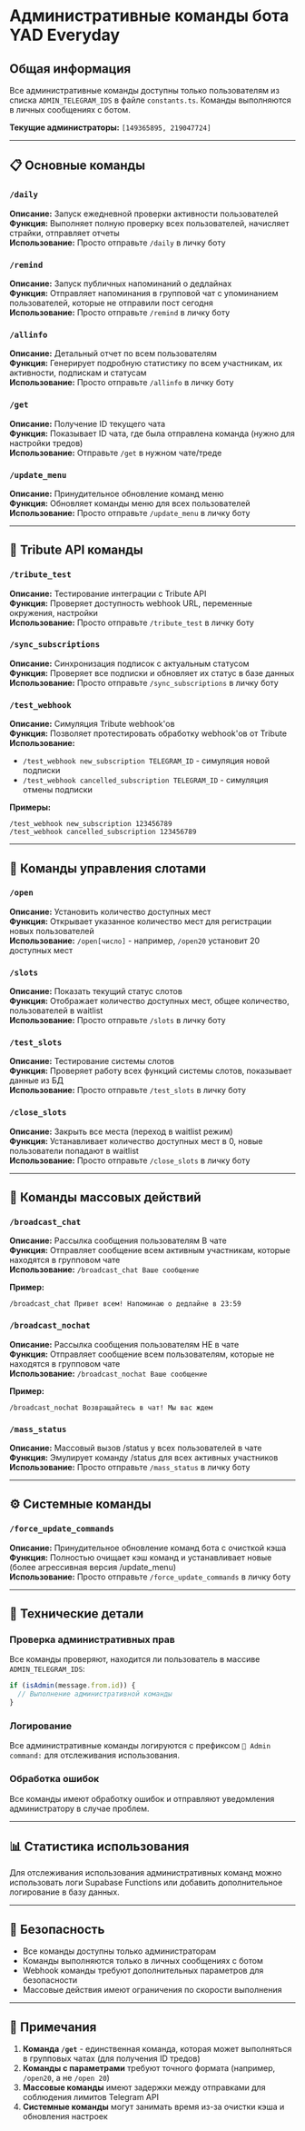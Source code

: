 # Административные команды бота YAD Everyday

## Общая информация

Все административные команды доступны только пользователям из списка `ADMIN_TELEGRAM_IDS` в файле `constants.ts`. Команды выполняются в личных сообщениях с ботом.

**Текущие администраторы:** `[149365895, 219047724]`

---

## 📋 Основные команды

### `/daily`
**Описание:** Запуск ежедневной проверки активности пользователей  
**Функция:** Выполняет полную проверку всех пользователей, начисляет страйки, отправляет отчеты  
**Использование:** Просто отправьте `/daily` в личку боту

### `/remind`
**Описание:** Запуск публичных напоминаний о дедлайнах  
**Функция:** Отправляет напоминания в групповой чат с упоминанием пользователей, которые не отправили пост сегодня  
**Использование:** Просто отправьте `/remind` в личку боту

### `/allinfo`
**Описание:** Детальный отчет по всем пользователям  
**Функция:** Генерирует подробную статистику по всем участникам, их активности, подпискам и статусам  
**Использование:** Просто отправьте `/allinfo` в личку боту

### `/get`
**Описание:** Получение ID текущего чата  
**Функция:** Показывает ID чата, где была отправлена команда (нужно для настройки тредов)  
**Использование:** Отправьте `/get` в нужном чате/треде

### `/update_menu`
**Описание:** Принудительное обновление команд меню  
**Функция:** Обновляет команды меню для всех пользователей  
**Использование:** Просто отправьте `/update_menu` в личку боту

---

## 🔗 Tribute API команды

### `/tribute_test`
**Описание:** Тестирование интеграции с Tribute API  
**Функция:** Проверяет доступность webhook URL, переменные окружения, настройки  
**Использование:** Просто отправьте `/tribute_test` в личку боту

### `/sync_subscriptions`
**Описание:** Синхронизация подписок с актуальным статусом  
**Функция:** Проверяет все подписки и обновляет их статус в базе данных  
**Использование:** Просто отправьте `/sync_subscriptions` в личку боту

### `/test_webhook`
**Описание:** Симуляция Tribute webhook'ов  
**Функция:** Позволяет протестировать обработку webhook'ов от Tribute  
**Использование:** 
- `/test_webhook new_subscription TELEGRAM_ID` - симуляция новой подписки
- `/test_webhook cancelled_subscription TELEGRAM_ID` - симуляция отмены подписки

**Примеры:**
```
/test_webhook new_subscription 123456789
/test_webhook cancelled_subscription 123456789
```

---

## 🎯 Команды управления слотами

### `/open`
**Описание:** Установить количество доступных мест  
**Функция:** Открывает указанное количество мест для регистрации новых пользователей  
**Использование:** `/open[число]` - например, `/open20` установит 20 доступных мест

### `/slots`
**Описание:** Показать текущий статус слотов  
**Функция:** Отображает количество доступных мест, общее количество, пользователей в waitlist  
**Использование:** Просто отправьте `/slots` в личку боту

### `/test_slots`
**Описание:** Тестирование системы слотов  
**Функция:** Проверяет работу всех функций системы слотов, показывает данные из БД  
**Использование:** Просто отправьте `/test_slots` в личку боту

### `/close_slots`
**Описание:** Закрыть все места (переход в waitlist режим)  
**Функция:** Устанавливает количество доступных мест в 0, новые пользователи попадают в waitlist  
**Использование:** Просто отправьте `/close_slots` в личку боту

---

## 📢 Команды массовых действий

### `/broadcast_chat`
**Описание:** Рассылка сообщения пользователям В чате  
**Функция:** Отправляет сообщение всем активным участникам, которые находятся в групповом чате  
**Использование:** `/broadcast_chat Ваше сообщение`

**Пример:**
```
/broadcast_chat Привет всем! Напоминаю о дедлайне в 23:59
```

### `/broadcast_nochat`
**Описание:** Рассылка сообщения пользователям НЕ в чате  
**Функция:** Отправляет сообщение всем пользователям, которые не находятся в групповом чате  
**Использование:** `/broadcast_nochat Ваше сообщение`

**Пример:**
```
/broadcast_nochat Возвращайтесь в чат! Мы вас ждем
```

### `/mass_status`
**Описание:** Массовый вызов /status у всех пользователей в чате  
**Функция:** Эмулирует команду /status для всех активных участников  
**Использование:** Просто отправьте `/mass_status` в личку боту

---

## ⚙️ Системные команды

### `/force_update_commands`
**Описание:** Принудительное обновление команд бота с очисткой кэша  
**Функция:** Полностью очищает кэш команд и устанавливает новые (более агрессивная версия /update_menu)  
**Использование:** Просто отправьте `/force_update_commands` в личку боту

---

## 🔧 Технические детали

### Проверка административных прав
Все команды проверяют, находится ли пользователь в массиве `ADMIN_TELEGRAM_IDS`:

```typescript
if (isAdmin(message.from.id)) {
  // Выполнение административной команды
}
```

### Логирование
Все административные команды логируются с префиксом `🔧 Admin command:` для отслеживания использования.

### Обработка ошибок
Все команды имеют обработку ошибок и отправляют уведомления администратору в случае проблем.

---

## 📊 Статистика использования

Для отслеживания использования административных команд можно использовать логи Supabase Functions или добавить дополнительное логирование в базу данных.

---

## 🔐 Безопасность

- Все команды доступны только администраторам
- Команды выполняются только в личных сообщениях с ботом
- Webhook команды требуют дополнительных параметров для безопасности
- Массовые действия имеют ограничения по скорости выполнения

---

## 📝 Примечания

1. **Команда `/get`** - единственная команда, которая может выполняться в групповых чатах (для получения ID тредов)
2. **Команды с параметрами** требуют точного формата (например, `/open20`, а не `/open 20`)
3. **Массовые команды** имеют задержки между отправками для соблюдения лимитов Telegram API
4. **Системные команды** могут занимать время из-за очистки кэша и обновления настроек 